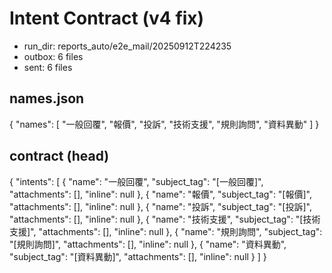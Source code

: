# Intent Contract (v4 fix)
- run_dir: reports_auto/e2e_mail/20250912T224235
- outbox: 6 files
- sent:   6 files

## names.json
{
  "names": [
    "一般回覆",
    "報價",
    "投訴",
    "技術支援",
    "規則詢問",
    "資料異動"
  ]
}

## contract (head)
{
  "intents": [
    {
      "name": "一般回覆",
      "subject_tag": "[一般回覆]",
      "attachments": [],
      "inline": null
    },
    {
      "name": "報價",
      "subject_tag": "[報價]",
      "attachments": [],
      "inline": null
    },
    {
      "name": "投訴",
      "subject_tag": "[投訴]",
      "attachments": [],
      "inline": null
    },
    {
      "name": "技術支援",
      "subject_tag": "[技術支援]",
      "attachments": [],
      "inline": null
    },
    {
      "name": "規則詢問",
      "subject_tag": "[規則詢問]",
      "attachments": [],
      "inline": null
    },
    {
      "name": "資料異動",
      "subject_tag": "[資料異動]",
      "attachments": [],
      "inline": null
    }
  ]
}
